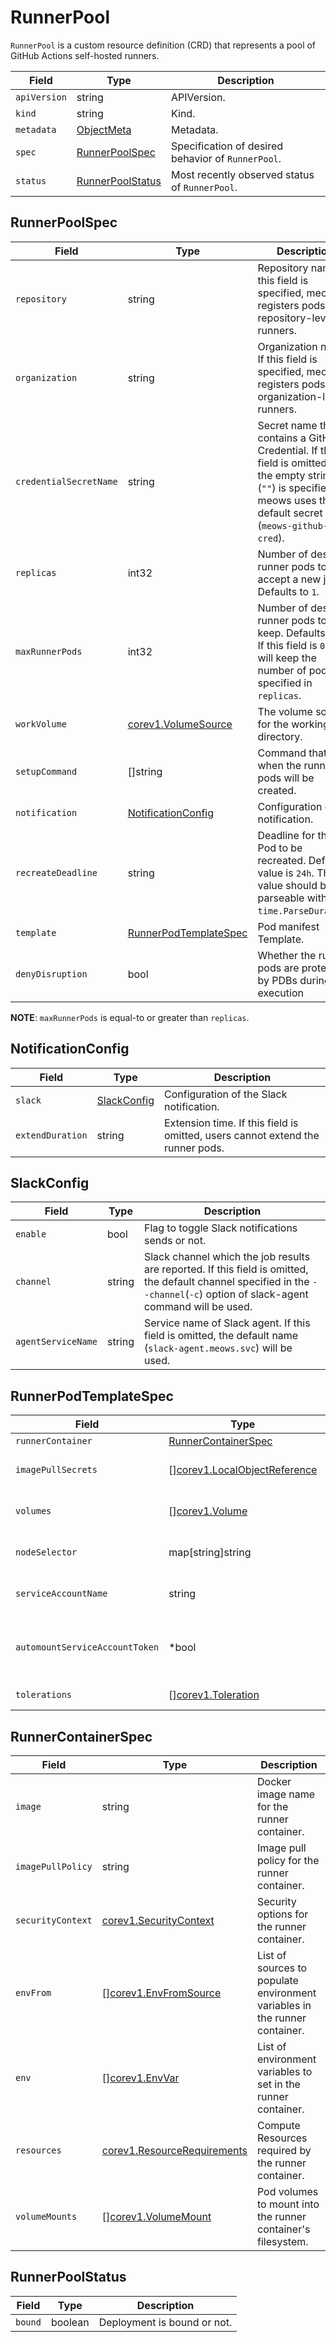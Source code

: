 # RunnerPool

`RunnerPool` is a custom resource definition (CRD) that represents a pool of
GitHub Actions self-hosted runners.

| Field        | Type                                  | Description                                        |
| ------------ | ------------------------------------- | -------------------------------------------------- |
| `apiVersion` | string                                | APIVersion.                                        |
| `kind`       | string                                | Kind.                                              |
| `metadata`   | [ObjectMeta][]                        | Metadata.                                          |
| `spec`       | [RunnerPoolSpec](#RunnerPoolSpec)     | Specification of desired behavior of `RunnerPool`. |
| `status`     | [RunnerPoolStatus](#RunnerPoolStatus) | Most recently observed status of `RunnerPool`.     |

## RunnerPoolSpec

| Field                  | Type                                            | Description                                                                                                                                                                |
| ---------------------- | ----------------------------------------------- | -------------------------------------------------------------------------------------------------------------------------------------------------------------------------- |
| `repository`           | string                                          | Repository name. If this field is specified, meows registers pods as repository-level runners.                                                                             |
| `organization`         | string                                          | Organization name. If this field is specified, meows registers pods as organization-level runners.                                                                         |
| `credentialSecretName` | string                                          | Secret name that contains a GitHub Credential. If this field is omitted or the empty string (`""`) is specified, meows uses the default secret name (`meows-github-cred`). |
| `replicas`             | int32                                           | Number of desired runner pods to accept a new job. Defaults to `1`.                                                                                                        |
| `maxRunnerPods`        | int32                                           | Number of desired runner pods to keep. Defaults to `0`. If this field is `0`, it will keep the number of pods specified in `replicas`.                                     |
| `workVolume`           | [corev1.VolumeSource][]                         | The volume source for the working directory.                                                                                                                               |
| `setupCommand`         | []string                                        | Command that runs when the runner pods will be created.                                                                                                                    |
| `notification`         | [NotificationConfig](#NotificationConfig)       | Configuration of the notification.                                                                                                                                         |
| `recreateDeadline`     | string                                          | Deadline for the Pod to be recreated. Default value is `24h`. This value should be parseable with `time.ParseDuration`.                                                    |
| `template`             | [RunnerPodTemplateSpec](#RunnerPodTemplateSpec) | Pod manifest Template.                                                                                                                                                     |
| `denyDisruption`       | bool                                            | Whether the runner pods are protected by PDBs during job execution                                                                                                         |

**NOTE**: `maxRunnerPods` is equal-to or greater than `replicas`.

## NotificationConfig

| Field            | Type                        | Description                                                                    |
| ---------------- | --------------------------- | ------------------------------------------------------------------------------ |
| `slack`          | [SlackConfig](#SlackConfig) | Configuration of the Slack notification.                                       |
| `extendDuration` | string                      | Extension time. If this field is omitted, users cannot extend the runner pods. |

## SlackConfig

| Field              | Type   | Description                                                                                                                                                                    |
| ------------------ | ------ | ------------------------------------------------------------------------------------------------------------------------------------------------------------------------------ |
| `enable`           | bool   | Flag to toggle Slack notifications sends or not.                                                                                                                               |
| `channel`          | string | Slack channel which the job results are reported. If this field is omitted, the default channel specified in the `--channel`(`-c`) option of slack-agent command will be used. |
| `agentServiceName` | string | Service name of Slack agent. If this field is omitted, the default name (`slack-agent.meows.svc`) will be used.                                                                |

## RunnerPodTemplateSpec

| Field                          | Type                                        | Description                                                                                                        |
| ------------------------------ | ------------------------------------------- | ------------------------------------------------------------------------------------------------------------------ |
| `runnerContainer`              | [RunnerContainerSpec](#RunnerContainerSpec) | Runner container's spec.                                                                                           |
| `imagePullSecrets`             | \[\][corev1.LocalObjectReference][]         | List of secret names in the same namespace to use for pulling any of the images.                                   |
| `volumes`                      | \[\][corev1.Volume][]                       | List of volumes that can be mounted by containers belonging to the pod.                                            |
| `nodeSelector`                 | map[string]string                           | NodeSelector is a selector which must be true for the runner pod to fit on a node.                                 |
| `serviceAccountName`           | string                                      | Name of the service account that the Pod use. (default value is "default")                                         |
| `automountServiceAccountToken` | *bool                                       | AutomountServiceAccountToken indicates whether a service account token should be automatically mounted to the pod. |
| `tolerations`                  | \[\][corev1.Toleration][]                   | If specified, the runner pod's tolerations.                                                                        |

## RunnerContainerSpec

| Field             | Type                            | Description                                                                |
| ----------------- | ------------------------------- | -------------------------------------------------------------------------- |
| `image`           | string                          | Docker image name for the runner container.                                |
| `imagePullPolicy` | string                          | Image pull policy for the runner container.                                |
| `securityContext` | [corev1.SecurityContext][]      | Security options for the runner container.                                 |
| `envFrom`         | \[\][corev1.EnvFromSource][]    | List of sources to populate environment variables in the runner container. |
| `env`             | \[\][corev1.EnvVar][]           | List of environment variables to set in the runner container.              |
| `resources`       | [corev1.ResourceRequirements][] | Compute Resources required by the runner container.                        |
| `volumeMounts`    | \[\][corev1.VolumeMount][]      | Pod volumes to mount into the runner container's filesystem.               |

## RunnerPoolStatus

| Field   | Type    | Description                 |
| ------- | ------- | --------------------------- |
| `bound` | boolean | Deployment is bound or not. |

[ObjectMeta]: https://kubernetes.io/docs/reference/generated/kubernetes-api/v1.24/#objectmeta-v1-meta
[corev1.LocalObjectReference]: https://kubernetes.io/docs/reference/generated/kubernetes-api/v1.24/#localobjectreference-v1-core
[corev1.SecurityContext]: https://kubernetes.io/docs/reference/generated/kubernetes-api/v1.24/#securitycontext-v1-core
[corev1.EnvFromSource]: https://kubernetes.io/docs/reference/generated/kubernetes-api/v1.24/#envfromsource-v1-core
[corev1.EnvVar]: https://kubernetes.io/docs/reference/generated/kubernetes-api/v1.24/#envvar-v1-core
[corev1.ResourceRequirements]: https://kubernetes.io/docs/reference/generated/kubernetes-api/v1.24/#resourcerequirements-v1-core
[corev1.VolumeSource]: https://pkg.go.dev/k8s.io/api/core/v1#VolumeSource
[corev1.VolumeMount]: https://kubernetes.io/docs/reference/generated/kubernetes-api/v1.24/#volumemount-v1-core
[corev1.Volume]: https://kubernetes.io/docs/reference/generated/kubernetes-api/v1.24/#volume-v1-core
[corev1.Toleration]: https://kubernetes.io/docs/reference/generated/kubernetes-api/v1.24/#toleration-v1-core
